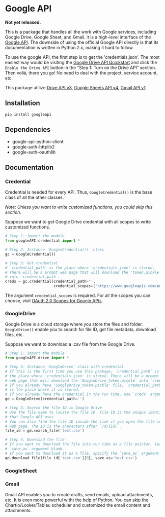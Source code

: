 # Google API

__Not yet released.__

This is a package that handles all the work with Google services, including Google Drive, Google Sheet, and Gmail. It is a high-level interface of the [Google API](https://developers.google.com/apis-explorer). The downside of using the official Google API directly is that its documentation is written in Python 2.x, making it hard to follow.

To use the google API, the first step is to get the 'credentials.json'. The most easiest way would be visiting the [Google Drive API Quickstart](https://developers.google.com/drive/api/v3/quickstart/go) and click the `Enable the Drive API` button in the "Step 1: Turn on the Drive API" section. Then voliá, there you go! No need to deal with the project, service account, etc.

This package utilize [Drive API v3](https://developers.google.com/drive/api/v3/reference), [Google Sheets API v4](https://developers.google.com/sheets/api/reference/rest), [Gmail API v1](https://developers.google.com/gmail/api/v1/reference/).


## Installation

`pip install googleapi`

## Dependencies

- google-api-python-client
- google-auth-httplib2
- google-auth-oauthlib

## Documentation

### Credential

Credential is needed for every API. Thus, `GoogleCredential()` is the base class of all the other classes.

_Note: Unless you want to write customized functions, you could skip this section._

Suppose we want to get Google Drive credential with all scopes to write customized functions.

``` python
# Step 1: import the module
from googleAPI.credential import *

# Step 2: Instance `GoogleCredential()` class
gc = GoogleCredential()

# Step 3: Get credential
# `credential_path` is the place where 'credentials.json' is stored.
# There will be a prompt web page that will download the 'token.pickle'
# into `credential_path`.
creds = gc.credential(credential_path='',
                      credential_scopes=['https://www.googleapis.com/auth/drive'])
```

The argument `credential_scopes` is required. For all the scopes you can choose, visit [OAuth 2.0 Scopes for Google APIs](https://developers.google.com/identity/protocols/oauth2/scopes).


### GoogleDrive

Google Drive is a cloud storage where you store the files and folder. `GoogleDrive()` enable you to search for file ID, get file metadata, download files, etc.

Suppose we want to download a .csv file from the Google Drive.

``` python
# Step 1: import the module
from googleAPI.drive import *

# Step 2: Instance `GoogleDrive` class with credential
# If this is the first time you use this package, `credential_path` is 
# the place where 'credentials.json' is stored. There will be a prompt
# web page that will download the 'GoogleDrive_token.pickle' into `credential_path`.
# If you already have 'GoogleDrive_token.pickle' file, `credential_path` 
# is the place where it is stored.
# If you already have the credential in the run time, use `creds` argument.
gd = GoogleDrive(credential_path='')

# Step 3: Search the file ID in Google Drive
# Use the file name to locate the file ID. File ID is the unique identifier
# that Google API uses.
# You can also find the file ID inside the link if you open the file in a
# web page. The ID is the characters after `/d/{ID}`.
file_id = gd.search_file('test.csv')

# Step 4: Download the file
# If you want to download the file into run time as a file pointer, leave the
# `save_as` argument blank.
# If you want to download it as a file, specify the `save_as` argument.
gd.download_file(file_id['test.csv'][0], save_as='test.csv')
```

### GoogleSheet



### Gmail

Gmail API enables you to create drafts, send emails, upload attachments, etc. It is even more powerful witht the help of Python. You can skip the Chartio/Looker/Tableu scheduler and customized the email content and attachments.







